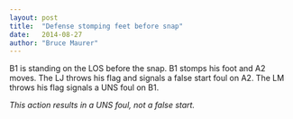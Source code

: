 ```yaml
---
layout: post
title:  "Defense stomping feet before snap"
date:   2014-08-27
author: "Bruce Maurer"
---
```


B1 is standing on the LOS before the snap. B1 stomps his foot and A2 moves. The
LJ throws his flag and signals a false start foul on A2. The LM throws his flag
signals a UNS foul on B1.

*This action results in a UNS foul, not a false start.*
